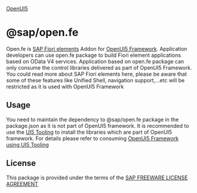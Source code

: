 [OpenUI5](http://openui5.org/images/OpenUI5_new_big_side.png)

# @sap/open.fe
Open.fe is [SAP Fiori elements](https://sapui5.hana.ondemand.com/#/topic/03265b0408e2432c9571d6b3feb6b1fd) Addon for [OpenUI5 Framework]( https://github.com/SAP/openui5). Application developers can use open.fe package to build Fiori element applications based on OData V4 services. Application based on open.fe package can only consume the control libraries delivered as part of OpenUI5 Framework. You could read more about SAP Fiori elements here, please be aware that some of these features like Unified Shell, navigation support,...etc will be restricted as it is used with OpenUI5 Framework

## Usage
You need to maintain the dependency to @sap/open.fe package in the package.json as it is not part of OpenUI5 framework. It is recommended to use the [UI5 Tooling]( https://sap.github.io/ui5-tooling) to install the libraries which are part of OpenUI5 framework. For details please refer to consuming [OpenUI5 Framework using UI5 Tooling]( https://sap.github.io/ui5-tooling/pages/Configuration/#framework-configuration) 

## License
This package is provided under the terms of the [SAP FREEWARE LICENSE AGREEMENT](LICENSE.txt) 
